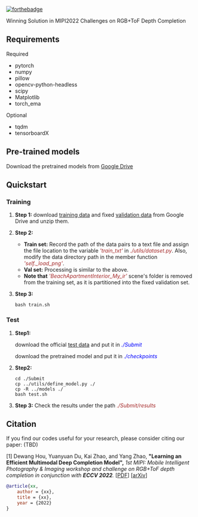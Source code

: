 [![forthebadge](https://img.shields.io/badge/PyTorch-1.10.1-orange.svg)](https://forthebadge.com)

Winning Solution in MIPI2022 Challenges on RGB+ToF Depth Completion

## Requirements  
Required 
* pytorch
* numpy
* pillow 
* opencv-python-headless 
* scipy    
* Matplotlib
* torch_ema

Optional
* tqdm 
* tensorboardX

## Pre-trained models
Download the pretrained models from [Google Drive](https://drive.google.com/file/d/1Zby9acKFEbFzcC5lieECOlMN3yiMuhUm/view?usp=sharing)

## Quickstart

### Training

1. **Step 1:** download [training data](https://drive.google.com/file/d/1OkuUhlv5i5EIh5y7bgYTt_5ZRGF__1aT/view) and fixed [validation data](https://drive.google.com/file/d/1ki4oIJmY-AKPSg_T1214kb0Z_2g7ma8-/view?usp=sharing) from Google Drive and unzip them.

2. **Step 2:**

   - **Train set:** Record the path of the data pairs to a text file and assign the file location to the variable <font color="brown">*'train_txt'*</font>  in  <font color="brown">*./utils/dataset.py*</font>. Also, modify the data directory path in the member function <font color="brown">*'self._load_png'*</font>.
   - **Val set:** Processing is similar to the above.
   - **Note that** <font color="brown">*'BeachApartmentInterior_My_ir'*</font> scene's folder is removed from the training set, as it is partitioned into the fixed validation set.

3. **Step 3:**

   ```shell
   bash train.sh
   ```

### Test

1. **Step1:**

   download the official [test data](https://drive.google.com/file/d/13hdstLpsp8uMfkwYYCmlJwKd-a4Ed719/view) and put it in <font color="blue">*./Submit*</font>

   download the pretrained model and put it in <font color="blue">*./checkpoints*</font>

2. **Step2:**

   ```shell
   cd ./Submit
   cp ../utils/define_model.py ./
   cp -R ../models ./
   bash test.sh 
   ```

3. **Step 3:** Check the results under the path <font color="brown">*./Submit/results*</font>

## Citation
If you find our codes useful for your research, please consider citing our paper:
(TBD)

[1] Dewang Hou, Yuanyuan Du, Kai Zhao, and Yang Zhao, **"Learning an Efficient Multimodal Deep Completion Model",** <i>1st MIPI: Mobile Intelligent Photography & Imaging workshop and challenge on RGB+ToF depth completion in conjunction with **ECCV 2022**. </i> [[PDF]()] [[arXiv](https://arxiv.org/abs/2208.10771)]

```bibtex
@article{xx,
    author = {xx},
    title = {xx},
    year = {2022}
}
```

